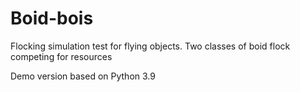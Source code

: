 # Boid-bois
Flocking simulation test for flying objects. Two classes of boid flock competing for resources

Demo version based on Python 3.9
